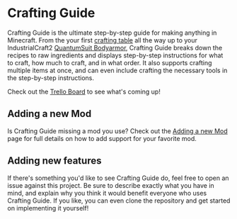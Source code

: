 # Crafting Guide

Crafting Guide is the ultimate step-by-step guide for making anything in Minecraft. From the your first [crafting table](http://crafting-guide.com/item/crafting_table) all the way up to your IndustrialCraft2 [QuantumSuit Bodyarmor](http://crafting-guide.com/item/quantumsuit_bodyarmor), Crafting Guide breaks down the recipes to raw ingredients and displays step-by-step instructions for what to craft, how much to craft, and in what order.  It also supports crafting multiple items at once, and can even include crafting the necessary tools in the step-by-step instructions.

Check out the [Trello Board](https://trello.com/b/s9N0aTYd/crafting-guide) to see what's coming up!

## Adding a new Mod

Is Crafting Guide missing a mod you use?  Check out the [Adding a new Mod](https://github.com/andrewminer/crafting-guide/wiki/Adding-support-for-a-new-Mod) page for full details on how to add support for your favorite mod.

## Adding new features

If there's something you'd like to see Crafting Guide do, feel free to open an issue against this project. Be sure to describe exactly what you have in mind, and explain why you think it would benefit everyone who uses Crafting Guide.  If you like, you can even clone the repository and get started on implementing it yourself!

